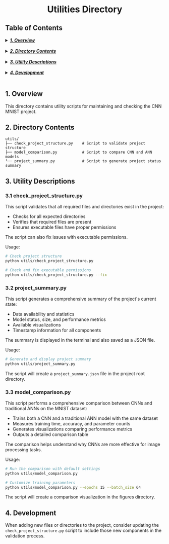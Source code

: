 <div style="font-size:2em; font-weight:bold; text-align:center; margin-top:20px;">Utilities Directory</div>

## Table of Contents 
<details>
  <summary><a href="#1-overview"><i><b>1. Overview</b></i></a></summary>
</details>
&nbsp;

<details>
  <summary><a href="#2-directory-contents"><i><b>2. Directory Contents</b></i></a></summary>
</details>
&nbsp;

<details>
  <summary><a href="#3-utility-descriptions"><i><b>3. Utility Descriptions</b></i></a></summary>
  <div>
    &nbsp;&nbsp;&nbsp;&nbsp;&nbsp;&nbsp;&nbsp;&nbsp;&nbsp;&nbsp;<a href="#31-check_project_structurepy">3.1. check_project_structure.py</a><br>
    &nbsp;&nbsp;&nbsp;&nbsp;&nbsp;&nbsp;&nbsp;&nbsp;&nbsp;&nbsp;<a href="#32-project_summarypy">3.2. project_summary.py</a><br>
    &nbsp;&nbsp;&nbsp;&nbsp;&nbsp;&nbsp;&nbsp;&nbsp;&nbsp;&nbsp;<a href="#33-model_comparisonpy">3.3. model_comparison.py</a><br>
  </div>
</details>
&nbsp;

<details>
  <summary><a href="#4-development"><i><b>4. Development</b></i></a></summary>
</details>
&nbsp;

## 1. Overview

This directory contains utility scripts for maintaining and checking the CNN MNIST project.

## 2. Directory Contents

```
utils/
├── check_project_structure.py    # Script to validate project structure
├── model_comparison.py           # Script to compare CNN and ANN models
└── project_summary.py            # Script to generate project status summary
```

## 3. Utility Descriptions

### 3.1 check_project_structure.py

This script validates that all required files and directories exist in the project:
- Checks for all expected directories
- Verifies that required files are present
- Ensures executable files have proper permissions

The script can also fix issues with executable permissions.

Usage:
```bash
# Check project structure
python utils/check_project_structure.py

# Check and fix executable permissions
python utils/check_project_structure.py --fix
```

### 3.2 project_summary.py

This script generates a comprehensive summary of the project's current state:
- Data availability and statistics
- Model status, size, and performance metrics
- Available visualizations
- Timestamp information for all components

The summary is displayed in the terminal and also saved as a JSON file.

Usage:
```bash
# Generate and display project summary
python utils/project_summary.py
```

The script will create a `project_summary.json` file in the project root directory.

### 3.3 model_comparison.py

This script performs a comprehensive comparison between CNNs and traditional ANNs on the MNIST dataset:
- Trains both a CNN and a traditional ANN model with the same dataset
- Measures training time, accuracy, and parameter counts
- Generates visualizations comparing performance metrics
- Outputs a detailed comparison table

The comparison helps understand why CNNs are more effective for image processing tasks.

Usage:
```bash
# Run the comparison with default settings
python utils/model_comparison.py

# Customize training parameters
python utils/model_comparison.py --epochs 15 --batch_size 64
```

The script will create a comparison visualization in the figures directory.

## 4. Development

When adding new files or directories to the project, consider updating the `check_project_structure.py` script to include those new components in the validation process. 